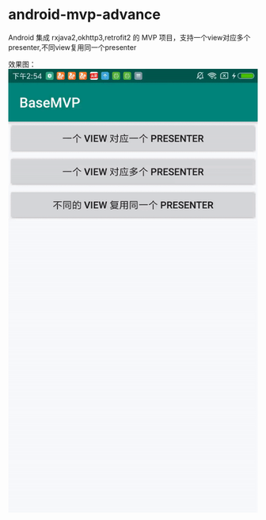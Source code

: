 # android-mvp-advance
Android 集成 rxjava2,okhttp3,retrofit2 的 MVP 项目，支持一个view对应多个presenter,不同view复用同一个presenter

效果图：
<img src="https://github.com/xing16/android-mvp-advance/raw/master/app/gif/result.gif" >



